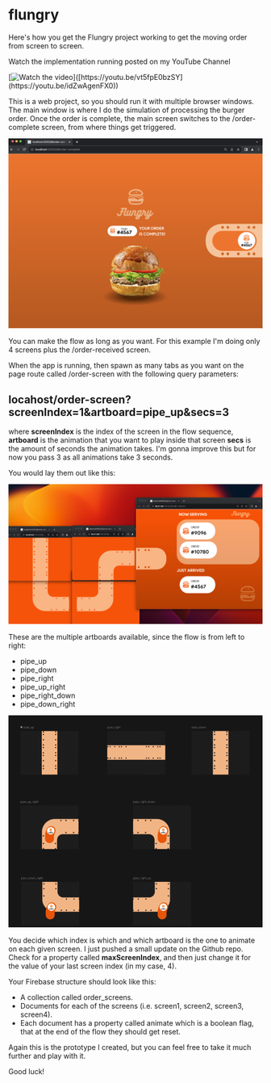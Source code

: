 # flungry

Here's how you get the Flungry project working to get the moving order from screen to screen.

Watch the implementation running posted on my YouTube Channel 

[![Watch the video]([https://i.stack.imgur.com/Vp2cE.png](https://i.ytimg.com/vi_webp/idZwAgenFX0/maxresdefault.webp))]([https://youtu.be/vt5fpE0bzSY](https://youtu.be/idZwAgenFX0))

This is a web project, so you should run it with multiple browser windows.
The main window is where I do the simulation of processing the burger order. 
Once the order is complete, the main screen switches to the /order-complete screen, from where things get triggered.

![Screenshot1](img1.png)

You can make the flow as long as you want. For this example I'm doing only 4 screens plus the /order-received screen.

When the app is running, then spawn as many tabs as you want on the page route called /order-screen with the following query parameters:

## locahost/order-screen?screenIndex=1&artboard=pipe_up&secs=3 ##

where **screenIndex** is the index of the screen in the flow sequence,
**artboard** is the animation that you want to play inside that screen
**secs** is the amount of seconds the animation takes. I'm gonna improve this but for now you pass 3 as all animations take 3 seconds.

You would lay them out like this:

![Screenshot2](img2.png)

These are the multiple artboards available, since the flow is from left to right:
- pipe_up
- pipe_down
- pipe_right
- pipe_up_right
- pipe_right_down
- pipe_down_right

![Screenshot2](img3.png)

You decide which index is which and which artboard is the one to animate on each given screen. I just pushed a small update on the Github repo. Check for a property called **maxScreenIndex**, and then just change it for the value of your last screen index (in my case, 4).

Your Firebase structure should look like this:
- A collection called order_screens.
- Documents for each of the screens (i.e. screen1, screen2, screen3, screen4).
- Each document has a property called animate which is a boolean flag, that at the end of the flow they should get reset.

Again this is the prototype I created, but you can feel free to take it much further and play with it.

Good luck!
